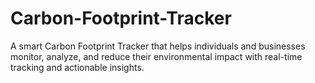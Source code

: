 # Carbon-Footprint-Tracker
A smart Carbon Footprint Tracker that helps individuals and businesses monitor, analyze,  and reduce their environmental impact with real-time tracking and actionable insights.
